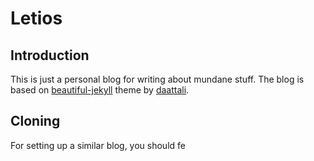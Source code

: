 # Letios


<h2>Introduction</h2>
<p> This is just a personal blog for writing about mundane stuff. The blog is based on <a href="https://github.com/daattali/beautiful-jekyll.git">beautiful-jekyll</a> theme by <a href="https://github.com/daattali">daattali</a>.</p>

<h2>Cloning</h2>
<p> For setting up a similar blog, you should fe
